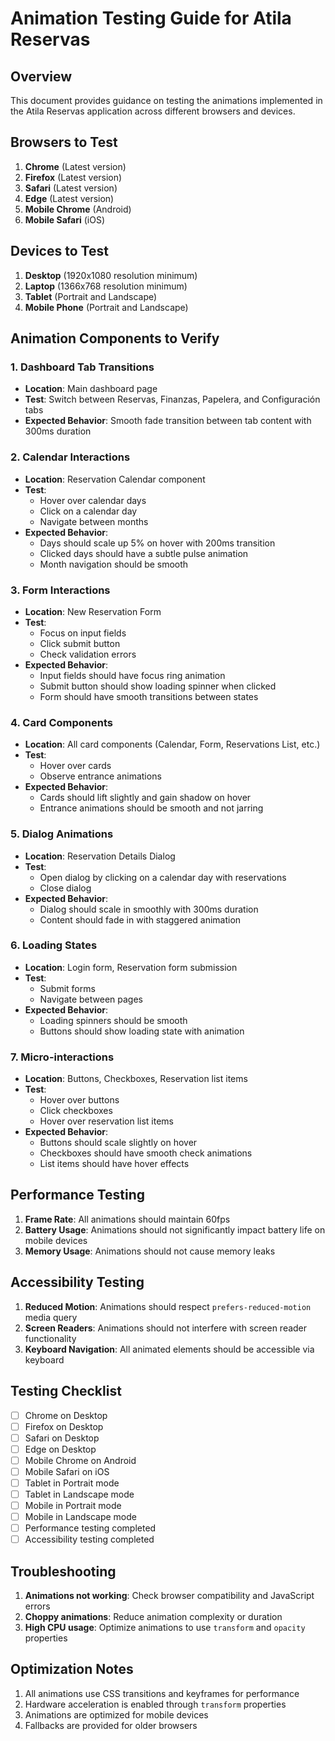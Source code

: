 # Animation Testing Guide for Atila Reservas

## Overview
This document provides guidance on testing the animations implemented in the Atila Reservas application across different browsers and devices.

## Browsers to Test
1. **Chrome** (Latest version)
2. **Firefox** (Latest version)
3. **Safari** (Latest version)
4. **Edge** (Latest version)
5. **Mobile Chrome** (Android)
6. **Mobile Safari** (iOS)

## Devices to Test
1. **Desktop** (1920x1080 resolution minimum)
2. **Laptop** (1366x768 resolution minimum)
3. **Tablet** (Portrait and Landscape)
4. **Mobile Phone** (Portrait and Landscape)

## Animation Components to Verify

### 1. Dashboard Tab Transitions
- **Location**: Main dashboard page
- **Test**: Switch between Reservas, Finanzas, Papelera, and Configuración tabs
- **Expected Behavior**: Smooth fade transition between tab content with 300ms duration

### 2. Calendar Interactions
- **Location**: Reservation Calendar component
- **Test**: 
  - Hover over calendar days
  - Click on a calendar day
  - Navigate between months
- **Expected Behavior**: 
  - Days should scale up 5% on hover with 200ms transition
  - Clicked days should have a subtle pulse animation
  - Month navigation should be smooth

### 3. Form Interactions
- **Location**: New Reservation Form
- **Test**:
  - Focus on input fields
  - Click submit button
  - Check validation errors
- **Expected Behavior**:
  - Input fields should have focus ring animation
  - Submit button should show loading spinner when clicked
  - Form should have smooth transitions between states

### 4. Card Components
- **Location**: All card components (Calendar, Form, Reservations List, etc.)
- **Test**: 
  - Hover over cards
  - Observe entrance animations
- **Expected Behavior**:
  - Cards should lift slightly and gain shadow on hover
  - Entrance animations should be smooth and not jarring

### 5. Dialog Animations
- **Location**: Reservation Details Dialog
- **Test**: 
  - Open dialog by clicking on a calendar day with reservations
  - Close dialog
- **Expected Behavior**:
  - Dialog should scale in smoothly with 300ms duration
  - Content should fade in with staggered animation

### 6. Loading States
- **Location**: Login form, Reservation form submission
- **Test**:
  - Submit forms
  - Navigate between pages
- **Expected Behavior**:
  - Loading spinners should be smooth
  - Buttons should show loading state with animation

### 7. Micro-interactions
- **Location**: Buttons, Checkboxes, Reservation list items
- **Test**:
  - Hover over buttons
  - Click checkboxes
  - Hover over reservation list items
- **Expected Behavior**:
  - Buttons should scale slightly on hover
  - Checkboxes should have smooth check animations
  - List items should have hover effects

## Performance Testing
1. **Frame Rate**: All animations should maintain 60fps
2. **Battery Usage**: Animations should not significantly impact battery life on mobile devices
3. **Memory Usage**: Animations should not cause memory leaks

## Accessibility Testing
1. **Reduced Motion**: Animations should respect `prefers-reduced-motion` media query
2. **Screen Readers**: Animations should not interfere with screen reader functionality
3. **Keyboard Navigation**: All animated elements should be accessible via keyboard

## Testing Checklist
- [ ] Chrome on Desktop
- [ ] Firefox on Desktop
- [ ] Safari on Desktop
- [ ] Edge on Desktop
- [ ] Mobile Chrome on Android
- [ ] Mobile Safari on iOS
- [ ] Tablet in Portrait mode
- [ ] Tablet in Landscape mode
- [ ] Mobile in Portrait mode
- [ ] Mobile in Landscape mode
- [ ] Performance testing completed
- [ ] Accessibility testing completed

## Troubleshooting
1. **Animations not working**: Check browser compatibility and JavaScript errors
2. **Choppy animations**: Reduce animation complexity or duration
3. **High CPU usage**: Optimize animations to use `transform` and `opacity` properties

## Optimization Notes
1. All animations use CSS transitions and keyframes for performance
2. Hardware acceleration is enabled through `transform` properties
3. Animations are optimized for mobile devices
4. Fallbacks are provided for older browsers